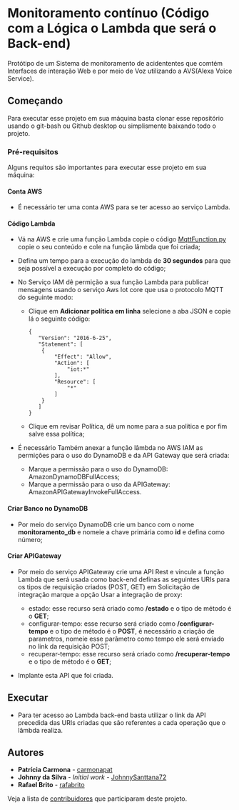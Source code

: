 # Monitoramento contínuo (Código com a Lógica o Lambda que será o Back-end)

Protótipo de um Sistema de monitoramento de acidententes que comtém Interfaces de interação Web e por meio de Voz utilizando a AVS(Alexa Voice Service). 

## Começando

Para executar esse projeto em sua máquina basta clonar esse repositório usando o git-bash ou Github desktop ou simplismente baixando todo o projeto. 


### Pré-requisitos

Alguns requitos são importantes para executar esse projeto em sua máquina:

#### Conta AWS

* É necessário ter uma conta AWS para se ter acesso ao serviço Lambda.

#### Código Lambda

* Vá na AWS e crie uma função Lambda copie o código [MqttFunction.py](https://github.com/JohnnySanttana72/Problema3-SD/tree/main/lambdaAlexaEventHandler) copie o seu conteúdo e cole na função lâmbda que foi criada;

* Defina um tempo para a execução do lambda de **30 segundos** para que seja possível a execução por completo do código;

* No Serviço IAM dê permição a sua função Lambda para publicar mensagens usando o serviço Aws Iot core que usa o protocolo MQTT do seguinte modo:

	- Clique em **Adicionar política em linha** selecione a aba JSON e copie lá o seguinte código:
		```
		{
		   "Version": "2016-6-25",
		   "Statement": [
		    {
		        "Effect": "Allow",
		        "Action": [
		            "iot:*"
		        ],
		        "Resource": [
		            "*"
		        ]
		    }
		   ]
		}
		```
	- Clique em revisar Política, dê um nome para a sua política e por fim salve essa política;

* É necessário Também anexar a função lâmbda no AWS IAM as permições para o uso do DynamoDB e da API Gateway que será criada:

	- Marque a permissão para o uso do DynamoDB: AmazonDynamoDBFullAccess;
	- Marque a permissão para o uso da APIGateway: AmazonAPIGatewayInvokeFullAccess.

#### Criar Banco no DynamoDB

* Por meio do serviço DynamoDB crie um banco com o nome **monitoramento_db** e nomeie a chave primária como **id** e defina como número;

#### Criar APIGateway

* Por meio do serviço APIGateway crie uma API Rest e vincule a função Lambda que será usada como back-end definas as seguintes URIs para os tipos de requisição criados (POST, GET) em Solicitação de integração marque a opção Usar a integração de proxy:
	- estado: esse recurso será criado como **/estado** e o tipo de método é o **GET**;
	- configurar-tempo: esse recurso será criado como **/configurar-tempo** e o tipo de método é o **POST**, é necessário a criação de parametros, nomeie esse parâmetro como tempo ele será enviado no link da requisição POST;
	- recuperar-tempo: esse recurso será criado como **/recuperar-tempo** e o tipo de método é o **GET**;

* Implante esta API que foi criada.

## Executar

* Para ter acesso ao Lambda back-end basta utilizar o link da API precedida das URIs criadas que são referentes a cada operação que o lâmbda realiza.

## Autores

* **Patrícia Carmona** - [carmonapat](https://github.com/carmonapat)
* **Johnny da Silva** - *Initial work* - [JohnnySanttana72](https://github.com/JohnnySanttana72)
* **Rafael Brito** - [rafabrito](https://github.com/rafabrito)

Veja a lista de [contribuidores](https://github.com/JohnnySanttana72/automacao-resencial/graphs/contributors) que participaram deste projeto.


